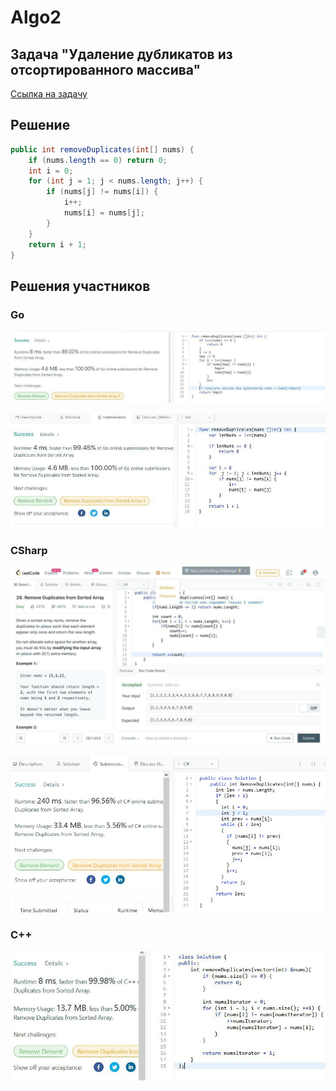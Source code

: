 # Algo2

## Задача "Удаление дубликатов из отсортированного массива"

[Ссылка на задачу](https://leetcode.com/problems/remove-duplicates-from-sorted-array/)

## Решение

```java
public int removeDuplicates(int[] nums) {
    if (nums.length == 0) return 0;
    int i = 0;
    for (int j = 1; j < nums.length; j++) {
        if (nums[j] != nums[i]) {
            i++;
            nums[i] = nums[j];
        }
    }
    return i + 1;
}
```

## Решения участников

### Go

![go](results/photo_2020-05-25_14-32-55.jpg)

![go](results/photo_2020-05-27_14-17-57.jpg)

### CSharp

![csharp](results/photo_2020-05-22_21-04-16.jpg)

![csharp](results/photo_2020-05-25_00-00-00.jpg)

### C++

![c](results/photo_2020-05-22_23-08-20.jpg)
